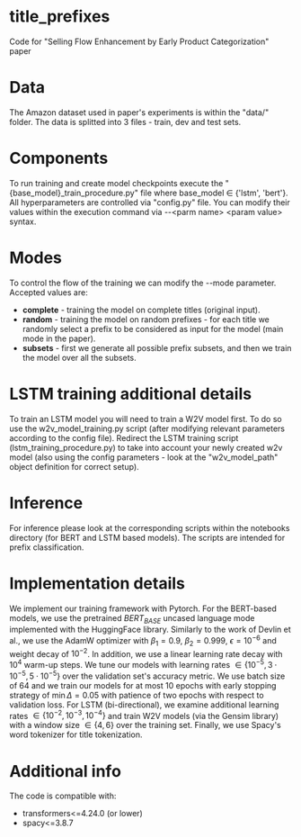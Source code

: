 # title_prefixes
Code for "Selling Flow Enhancement by Early Product Categorization" paper


# Data

The Amazon dataset used in paper's experiments is within the "data/" folder. The data is splitted into 3 files - train, dev and test sets. 

# Components

To run training and create model checkpoints execute the "{base_model}_train_procedure.py" file where base_model ${\in}$ {'lstm', 'bert'}. All hyperparameters are controlled via "config.py" file. You can modify their values within the execution command via --\<parm name\> \<param value\> syntax.


# Modes

To control the flow of the training we can modify the --mode parameter. 
Accepted values are:
* **complete** - training the model on complete titles (original input).
* **random** - training the model on random prefixes - for each title we randomly select a prefix to be considered as input for the model (main mode in the paper).
* **subsets** - first we generate all possible prefix subsets, and then we train the model over all the subsets.

# LSTM training additional details

To train an LSTM model you will need to train a W2V model first. To do so use the w2v_model_training.py script (after modifying relevant parameters according to the config file).
Redirect the LSTM training script (lstm_training_procedure.py) to take into account your newly created w2v model (also using the config parameters - look at the "w2v_model_path" object definition for correct setup).

# Inference

For inference please look at the corresponding scripts within the notebooks directory (for BERT and LSTM based models). The scripts are intended for prefix classification. 


# Implementation details

We implement our training framework with Pytorch. For the BERT-based models, 
we use the pretrained $BERT_{BASE}$ uncased language mode implemented with the HuggingFace library. Similarly to the work of Devlin et al., we use the AdamW optimizer with $\beta_1 {=} 0.9$, $\beta_2 {=} 0.999$, $\epsilon {=} 10^{-6}$ and weight decay of $10^{-2}$. In addition, we use a linear learning rate decay with $10^4$ warm-up steps. We tune our models with learning rates ${\in} \{10^{-5},3\cdot10^{-5},5\cdot10^{-5}\}$ over the validation set's accuracy metric. We use batch size of $64$ and we train our models for at most $10$ epochs with early stopping strategy of $\min\Delta {=} 0.05$ with patience of two epochs with respect to validation loss. 
For LSTM (bi-directional), we examine additional learning rates ${\in} \{10^{-2},10^{-3},10^{-4}\}$ and train W2V models (via the Gensim library) with a window size ${\in} \{4,6\}$ over the training set. 
Finally, we use Spacy's word tokenizer for title tokenization.

# Additional info

The code is compatible with:

* transformers<=4.24.0 (or lower)
* spacy<=3.8.7
